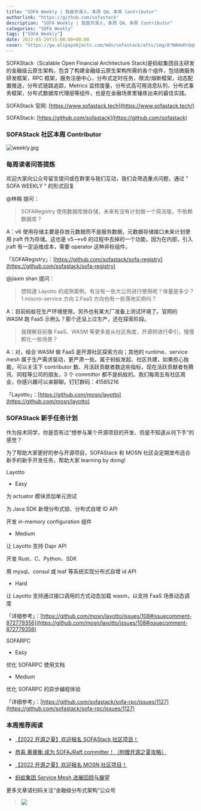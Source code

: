 ```yaml
---
title: "SOFA Weekly | 我是开源人、本周 QA、本周 Contributor"
authorlink: "https://github.com/sofastack"
description: "SOFA Weekly | 我是开源人、本周 QA、本周 Contributor"
categories: "SOFA Weekly"
tags: ["SOFA Weekly"]
date: 2022-05-20T15:00:00+08:00
cover: "https://gw.alipayobjects.com/mdn/sofastack/afts/img/A*NAHaRrQqGzAAAAAAAAAAAAAAARQnAQ"
---
```


SOFAStack（Scalable Open Financial Architecture Stack)是蚂蚁集团自主研发的金融级云原生架构，包含了构建金融级云原生架构所需的各个组件，包括微服务研发框架，RPC 框架，服务注册中心，分布式定时任务，限流/熔断框架，动态配置推送，分布式链路追踪，Metrics 监控度量，分布式高可用消息队列，分布式事务框架，分布式数据库代理层等组件，也是在金融场景里锤炼出来的最佳实践。

SOFAStack 官网: [https://www.sofastack.tech](https://www.sofastack.tech/)

SOFAStack: [https://github.com/sofastack](https://github.com/sofastack)

### SOFAStack 社区本周 Contributor  

![weekly.jpg](https://gw.alipayobjects.com/mdn/rms_1c90e8/afts/img/A*cAOWRow2KeIAAAAAAAAAAAAAARQnAQ)

### 每周读者问答提炼

欢迎大家向公众号留言提问或在群里与我们互动，我们会筛选重点问题，通过 " SOFA WEEKLY " 的形式回复

@林楠 提问：

> SOFARegistry 使用数据库做存储，未来有没有计划做一个简洁版，不依赖数据库？

A：v6 使用存储主要是存放元数据而不是服务数据，元数据存储接口未来计划使用 jraft 作为存储。这也是 v5—>v6 的过程中去掉的一个功能，因为在内部，引入 jraft 有一定运维成本，需要 operator 这种非标组件。

「SOFARegistry」：[https://github.com/sofastack/sofa-registry](https://github.com/sofastack/sofa-registry)

@jiaxin shan 提问：

> 想知道 Layotto 的成熟案例，有没有一些大公司进行使用呢？体量是多少？1.miscro-service 方向 2.FaaS 方向也有一些落地实例吗？

A：目前蚂蚁在生产环境使用，另外也有某大厂准备上测试环境了。官网的 WASM 跑 FaaS 示例么？那个还没上过生产，还在探索阶段。

> 我理解目前像 FaaS、WASM 等更多是从社区角度，开源侧进行牵引，慢慢孵化一些场景？

A：对，结合 WASM 做 FaaS 是开源社区探索方向；其他的 runtime、service mesh 属于生产需求驱动，更严肃一些。属于蚂蚁发起、社区共建，如果担心独裁，可以关注下 contributor 数、月活跃贡献者数这些指标，现在活跃贡献者有腾讯、同程等公司的朋友，3 个 committor 都不是蚂蚁的。我们每周五有社区周会，你感兴趣可以来聊聊。钉钉群码：41585216

「Layotto」：[https://github.com/mosn/layotto](https://github.com/mosn/layotto)

### SOFAStack 新手任务计划

作为技术同学，你是否有过“想参与某个开源项目的开发、但是不知道从何下手”的感觉？

为了帮助大家更好的参与开源项目，SOFAStack 和 MOSN 社区会定期发布适合新手的新手开发任务，帮助大家 learning by doing!

Layotto

- Easy

为 actuator 模块添加单元测试

为 Java SDK 新增分布式锁、分布式自增 ID API

开发 in-memory configuration 组件

- Medium

让 Layotto 支持 Dapr API

开发 Rust、C、Python、SDK

用 mysql、consul 或 leaf 等系统实现分布式自增 id API

- Hard

让 Layotto 支持通过接口调用的方式动态加载 wasm，以支持 FaaS 场景动态调度

「详细参考」：[https://github.com/mosn/layotto/issues/108#issuecomment-872779356](https://github.com/mosn/layotto/issues/108#issuecomment-872779356)

SOFARPC

- Easy

优化 SOFARPC 使用文档

- Medium

优化 SOFARPC 的异步编程体验

「详细参考」：[https://github.com/sofastack/sofa-rpc/issues/1127](https://github.com/sofastack/sofa-rpc/issues/1127)

### 本周推荐阅读

- [【2022 开源之夏】欢迎报名 SOFAStack 社区项目！](https://mp.weixin.qq.com/s?__biz=MzUzMzU5Mjc1Nw==&mid=2247508186&idx=1&sn=69dd9bb76f9d855f93a78e1c95e74304&chksm=faa34f00cdd4c616e2665aa82d786eb30abe031a1e8be2b050d41baf6daa00718506101e770b&scene=21)

- [恭喜 黄章衡 成为 SOFAJRaft committer！（附赠开源之夏攻略）](https://mp.weixin.qq.com/s?__biz=MzUzMzU5Mjc1Nw==&mid=2247508648&idx=1&sn=8b95cf360715349bc27311b2b24344b8&chksm=faa34d72cdd4c464a24e173275d17ba682d71e7f57f3ace948d432fc7617b5c61dae2818946e&scene=21)

- [【2022 开源之夏】欢迎报名 MOSN 社区项目！](https://mp.weixin.qq.com/s?__biz=MzUzMzU5Mjc1Nw==&mid=2247508230&idx=1&sn=ff326d1e46acb12c8a4f08e078bbe151&chksm=faa34edccdd4c7ca70cbcf8d79aa308fb4f8a627303fb31273db8a9ec11549a9655b82f8caa3&scene=21)

- [蚂蚁集团 Service Mesh 进展回顾与展望](https://mp.weixin.qq.com/s?__biz=MzUzMzU5Mjc1Nw==&mid=2247509391&idx=1&sn=95883f61905cc4de15125ffd2183b801&chksm=faa34a55cdd4c3434a0d667f8ed57e59c2fc747315f947b19b23f520786130446b6828a68069&token=519723937&lang=zh_CN#rd)

更多文章请扫码关注“金融级分布式架构”公众号

> ![](https://gw.alipayobjects.com/mdn/rms_1c90e8/afts/img/A*8G5NRZ7UEToAAAAAAAAAAAAAARQnAQ)
